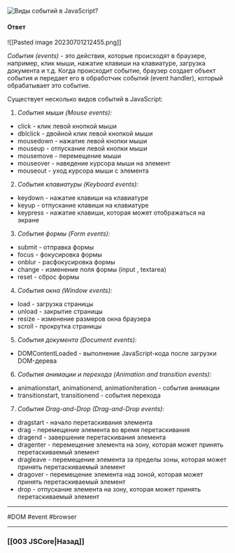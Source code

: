 ![Виды событий в JavaScript?](https://youtu.be/7TvS0iKR3_c?t=318)

#### Ответ

![[Pasted image 20230701212455.png]]

*События (events)* - это действия, которые происходят в браузере, например, клик мыши, нажатие клавиши на клавиатуре, загрузка документа и т.д. Когда происходит событие, браузер создает объект события и передает его в обработчик событий (event handler), который обрабатывает это событие.

Существует несколько видов событий в JavaScript:

1. *События мыши (Mouse events):*
- click - клик левой кнопкой мыши
- dblclick - двойной клик левой кнопкой мыши
- mousedown - нажатие левой кнопки мыши
- mouseup - отпускание левой кнопки мыши
- mousemove - перемещение мыши
- mouseover - наведение курсора мыши на элемент
- mouseout - уход курсора мыши с элемента

2. *События клавиатуры (Keyboard events):*
- keydown - нажатие клавиши на клавиатуре
- keyup - отпускание клавиши на клавиатуре
- keypress - нажатие клавиши, которая может отображаться на экране

3. *События формы (Form events):*
- submit - отправка формы
- focus - фокусировка формы
- onblur - расфокусировка формы
- change - изменение поля формы (input , textarea)
- reset - сброс формы

4. *События окна (Window events):*
- load - загрузка страницы
- unload - закрытие страницы
- resize - изменение размеров окна браузера
- scroll - прокрутка страницы

5. *События документа (Document events):*
- DOMContentLoaded - выполнение JavaScript-кода после загрузки DOM-дерева

6. *События анимации и перехода (Animation and transition events):*
- animationstart, animationend, animationiteration - события анимации
- transitionstart, transitionend - события перехода

7. *События Drag-and-Drop (Drag-and-Drop events):*
- dragstart - начало перетаскивания элемента
- drag - перемещение элемента во время перетаскивания
- dragend - завершение перетаскивания элемента
- dragenter - перемещение элемента на зону, которая может принять перетаскиваемый элемент
- dragleave - перемещение элемента за пределы зоны, которая может принять перетаскиваемый элемент
- dragover - перемещение элемента над зоной, которая может принять перетаскиваемый элемент
- drop - отпускание элемента на зону, которая может принять перетаскиваемый элемент

___
#DOM #event #browser 

___

### [[003 JSCore|Назад]]